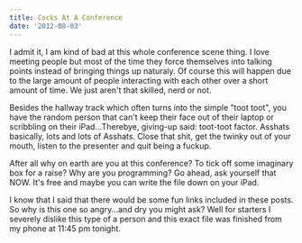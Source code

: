 ```yaml
---
title: Cocks At A Conference
date: '2012-08-03'
---
```


I admit it, I am kind of bad at this whole conference scene thing. I love
meeting people but most of the time they force themselves into talking
points instead of bringing things up naturaly. Of course this will
happen due to the large amount of people interacting with each other
over a short amount of time. We just aren't that skilled, nerd or not.

Besides the hallway track which often turns into the simple "toot toot", you have the random person that can't keep their face out of their
laptop or scribbling on their iPad...Therebye, giving-up said: toot-toot factor.
Asshats basically, lots and lots of Asshats. Close that shit, get the twinky out of your mouth,
listen to the presenter and quit being a fuckup.

After all why on earth are you at this conference? To tick off some
imaginary box for a raise? Why are you programming? Go ahead, ask yourself that
NOW. It's free and maybe you can write the file down on your iPad.

I know that I said that there would be some fun links included in these
posts. So why is this one so angry...and dry you might ask? Well for
starters I severely dislike this type of a person and this exact file
was finished from my phone at 11:45 pm tonight.
